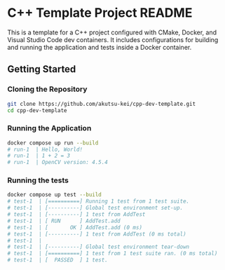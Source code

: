 # C++ Template Project README  
  
This is a template for a C++ project configured with CMake, Docker, and Visual Studio Code dev containers. It includes configurations for building and running the application and tests inside a Docker container.  
  
## Getting Started  
  
### Cloning the Repository  
  
```bash  
git clone https://github.com/akutsu-kei/cpp-dev-template.git
cd cpp-dev-template
```

### Running the Application

```bash  
docker compose up run --build
# run-1  | Hello, World!
# run-1  | 1 + 2 = 3
# run-1  | OpenCV version: 4.5.4
```


### Running the tests

```bash  
docker compose up test --build
# test-1  | [==========] Running 1 test from 1 test suite.
# test-1  | [----------] Global test environment set-up.
# test-1  | [----------] 1 test from AddTest
# test-1  | [ RUN      ] AddTest.add
# test-1  | [       OK ] AddTest.add (0 ms)
# test-1  | [----------] 1 test from AddTest (0 ms total)
# test-1  | 
# test-1  | [----------] Global test environment tear-down
# test-1  | [==========] 1 test from 1 test suite ran. (0 ms total)
# test-1  | [  PASSED  ] 1 test.
```
